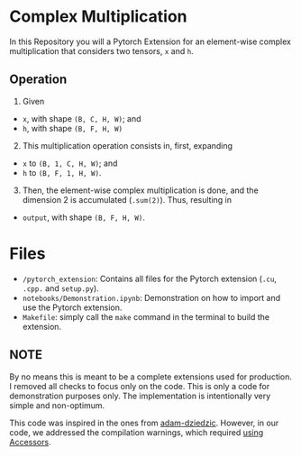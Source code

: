 # Complex Multiplication

In this Repository you will a Pytorch Extension for an element-wise complex multiplication that considers two tensors, `x` and `h`.

## Operation

1. Given

- `x`, with shape `(B, C, H, W)`; and
- `h`, with shape `(B, F, H, W)`


2. This multiplication operation consists in, first, expanding 
- `x` to `(B, 1, C, H, W)`; and
- `h` to `(B, F, 1, H, W)`.

3. Then, the element-wise complex multiplication is done, and the dimension 2 is accumulated (`.sum(2)`). Thus, resulting in
- `output`, with shape `(B, F, H, W)`.

# Files

- `/pytorch_extension`: Contains all files for the Pytorch extension (`.cu`, `.cpp.` and `setup.py`).
- `notebooks/Demonstration.ipynb`: Demonstration on how to import and use the Pytorch extension.
- `Makefile`: simply call the `make` command in the terminal to build the extension.

## NOTE

By no means this is meant to be a complete extensions used for production. I removed all checks to focus only on the code.
This is only a code for demonstration purposes only. The implementation is intentionally very simple and non-optimum.

This code was inspired in the ones from [adam-dziedzic](https://github.com/adam-dziedzic/bandlimited-cnns/tree/master/cnns/nnlib/pytorch_cuda/complex_mul_cuda).
However, in our code, we addressed the compilation warnings, which required [using Accessors](https://pytorch.org/tutorials/advanced/cpp_extension.html#using-accessors).
